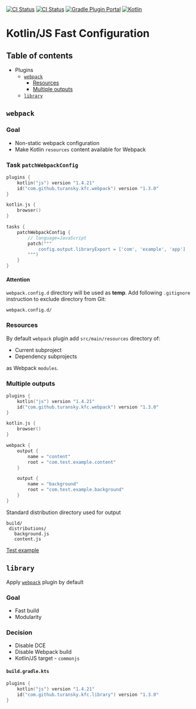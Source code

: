 [![CI Status](https://github.com/turansky/kfc-plugins/workflows/CI/badge.svg)](https://github.com/turansky/kfc-plugins/actions)
[![CI Status](https://github.com/turansky/kfc-plugins/workflows/gradle%20plugin/badge.svg)](https://github.com/turansky/kfc-plugins/actions)
[![Gradle Plugin Portal](https://img.shields.io/maven-metadata/v/https/plugins.gradle.org/m2/com/github/turansky/kfc/root/com.github.turansky.kfc.root.gradle.plugin/maven-metadata.xml.svg?label=plugin&logo=gradle)](https://plugins.gradle.org/plugin/com.github.turansky.kfc.root)
[![Kotlin](https://img.shields.io/badge/kotlin-1.4.21-blue.svg?logo=kotlin)](http://kotlinlang.org)

# Kotlin/JS Fast Configuration

## Table of contents
* Plugins
  * [`webpack`](#webpack)
    * [Resources](#resources)
    * [Multiple outputs](#multiple-outputs)
  * [`library`](#library)

## `webpack`

### Goal
* Non-static webpack configuration
* Make Kotlin `resources` content available for Webpack

### Task `patchWebpackConfig`

```kotlin
plugins {
    kotlin("js") version "1.4.21"
    id("com.github.turansky.kfc.webpack") version "1.3.0"
}

kotlin.js {
    browser()
}

tasks {
    patchWebpackConfig {
        // language=JavaScript
        patch("""
            config.output.libraryExport = ['com', 'example', 'app']
        """)
    }
}
```

#### Attention
`webpack.config.d` directory will be used as **temp**.
Add following `.gitignore` instruction to exclude directory from Git:
```
webpack.config.d/
```

### Resources
By default `webpack` plugin add `src/main/resources` directory of: 
* Current subproject
* Dependency subprojects 

as Webpack `modules`.

### Multiple outputs

```kotlin
plugins {
    kotlin("js") version "1.4.21"
    id("com.github.turansky.kfc.webpack") version "1.3.0"
}

kotlin.js {
    browser()
}

webpack {
    output {
        name = "content"
        root = "com.test.example.content"
    }

    output {
        name = "background"
        root = "com.test.example.background"
    }
}
```

Standard distribution directory used for output
 ```
build/
  distributions/
    background.js
    content.js
```

[Test example](examples/multiple-output)

## `library`

Apply [`webpack`](#webpack) plugin by default

### Goal
* Fast build
* Modularity

### Decision
* Disable DCE
* Disable Webpack build
* Kotlin/JS target - `commonjs` 

#### `build.gradle.kts`

```kotlin
plugins {
    kotlin("js") version "1.4.21"
    id("com.github.turansky.kfc.library") version "1.3.0"
}
```
